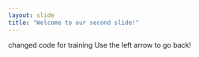 ```yaml
---
layout: slide
title: "Welcome to our second slide!"
---
```

changed code for training
Use the left arrow to go back!
